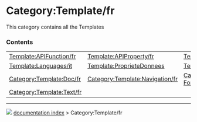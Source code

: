 # Category:Template/fr
This category contains all the Templates

### Contents

|     |     |     |
| --- | --- | --- |
| [Template:APIFunction/fr](Template_APIFunction/fr.md) | [Template:APIProperty/fr](Template_APIProperty/fr.md) | [Template:Fr](Template_Fr.md) |
| [Template:Languages/it](Template_Languages/it.md) | [Template:ProprieteDonnees](Template_ProprieteDonnees.md) | [Template:ProprieteVue](Template_ProprieteVue.md) |
| [Category:Template:Doc/fr](Category_Template_Doc/fr.md) | [Category:Template:Navigation/fr](Category_Template_Navigation/fr.md) | [Category:Template:Text Format/fr](Category_Template_Text_Format/fr.md) |
| [Category:Template:Text/fr](Category_Template_Text/fr.md) |



---
![](images/Right_arrow.png) [documentation index](../README.md) > Category:Template/fr
